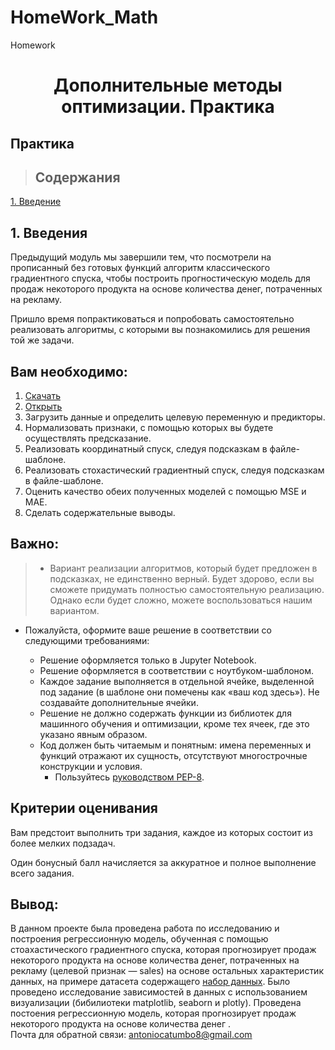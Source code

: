 # HomeWork_Math
Homework
# <center> Дополнительные методы оптимизации. Практика

## Практика
>## Содержания 

[1. Введение](https://github.com/evangelistafoxtrot/HomeWork_Math.git)


## 1. Введения 

Предыдущий модуль мы завершили тем, что посмотрели на прописанный без готовых функций алгоритм классического градиентного спуска, чтобы построить прогностическую модель для продаж некоторого продукта на основе количества денег, потраченных на рекламу.

Пришло время попрактиковаться и попробовать самостоятельно реализовать алгоритмы, с которыми вы познакомились для решения той же задачи.

## Вам необходимо:
1. [Скачать](/Users/macbook/Downloads/Advertising.zip)
2. [Открыть](/Users/macbook/Downloads/Практика_Оптимизация.ipynb)
3. Загрузить данные и определить целевую переменную и предикторы.
4. Нормализовать признаки, с помощью которых вы будете осуществлять предсказание.
5. Реализовать координатный спуск, следуя подсказкам в файле-шаблоне.
6. Реализовать стохастический градиентный спуск, следуя подсказкам в файле-шаблоне.
7. Оценить качество обеих полученных моделей с помощью MSE и MAE.
8. Сделать содержательные выводы.

## Важно:
> * Вариант реализации алгоритмов, который будет предложен в подсказках, не единственно верный. Будет здорово, если вы сможете придумать полностью самостоятельную реализацию. Однако если будет сложно, можете воспользоваться нашим вариантом.
  
   * Пожалуйста, оформите ваше решение в соответствии со следующими требованиями:
       
       * Решение оформляется только в Jupyter Notebook.
       * Решение оформляется в соответствии с ноутбуком-шаблоном.
       * Каждое задание выполняется в отдельной ячейке, выделенной под задание (в шаблоне они помечены как «ваш код здесь»). Не создавайте дополнительные ячейки.
       * Решение не должно содержать функции из библиотек для машинного обучения и оптимизации, кроме тех ячеек, где это указано явным образом.
       * Код должен быть читаемым и понятным: имена переменных и функций отражают их сущность, отсутствуют многострочные конструкции и условия.
           * Пользуйтесь [руководством PEP-8](https://apps.skillfactory.ru/learning/course/course-v1:SkillFactory+DSPR-2.0+14JULY2021/block-v1:SkillFactory+DSPR-2.0+14JULY2021+type@sequential+block@a59c651e246445c59adb1103df7894bf/block-v1:SkillFactory+DSPR-2.0+14JULY2021+type@vertical+block@958c1e42860d475999e9f9381dfe8b5a).

## Критерии оценивания


Вам предстоит выполнить три задания, каждое из которых состоит из более мелких подзадач.

Один бонусный балл начисляется за аккуратное и полное выполнение всего задания.

## Вывод:
В данном проекте была проведена работа по исследованию и построения регрессионную модель, обученная с помощью стоахастического градиентного спуска, которая прогнозирует продаж некоторого продукта на основе количества денег, потраченных на рекламу (целевой признак — sales) на основе остальных характеристик данных, на примере датасета содержащего [набор данных](/Users/macbook/Downloads/Advertising.zip).
Было проведено исследование зависимостей в данных с использованием визуализации (бибилиотеки matplotlib, seaborn и plotly). Проведена постоения регрессионную модель, которая прогнозирует продаж некоторого продукта на основе количества денег .      
Почта для обратной связи: [antoniocatumbo8@gmail.com](antoniocatumbo8@gmail.com)  
